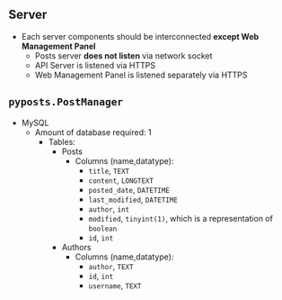 ## Server
- Each server components should be interconnected **except Web Management Panel**
    - Posts server **does not listen** via network socket
    - API Server is listened via HTTPS
    - Web Management Panel is listened separately via HTTPS

## `pyposts.PostManager`
- MySQL
    - Amount of database required: 1
        - Tables:
            - Posts
                - Columns (name,datatype):
                    - `title`, `TEXT`
                    - `content`, `LONGTEXT`
                    - `posted_date`, `DATETIME`
                    - `last_modified`, `DATETIME`
                    - `author`, `int`
                    - `modified`, `tinyint(1)`, which is a representation of `boolean`
                    - `id`, `int`
            - Authors
                -  Columns (name,datatype):
                    -  `author`, `TEXT`
                    -  `id`, `int`
                    -  `username`, `TEXT`